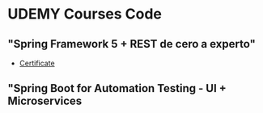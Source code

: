 # UDEMY Courses Code

## "Spring Framework 5 + REST de cero a experto"

* [Certificate](https://www.udemy.com/certificate/UC-4d699ae6-5f45-470c-aa87-de7b54d75a77/)

## "Spring Boot for Automation Testing - UI + Microservices

